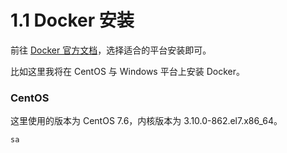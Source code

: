 # 1.1 Docker 安装

前往 [Docker 官方文档](https://docs.docker.com/install/)，选择适合的平台安装即可。

比如这里我将在 CentOS 与 Windows 平台上安装 Docker。

### CentOS

这里使用的版本为 CentOS 7.6，内核版本为 3.10.0-862.el7.x86\_64。

```bash
sa
```



